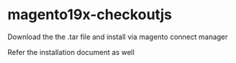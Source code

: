 # magento19x-checkoutjs

Download the the .tar file and install via magento connect manager

Refer the installation document as well
